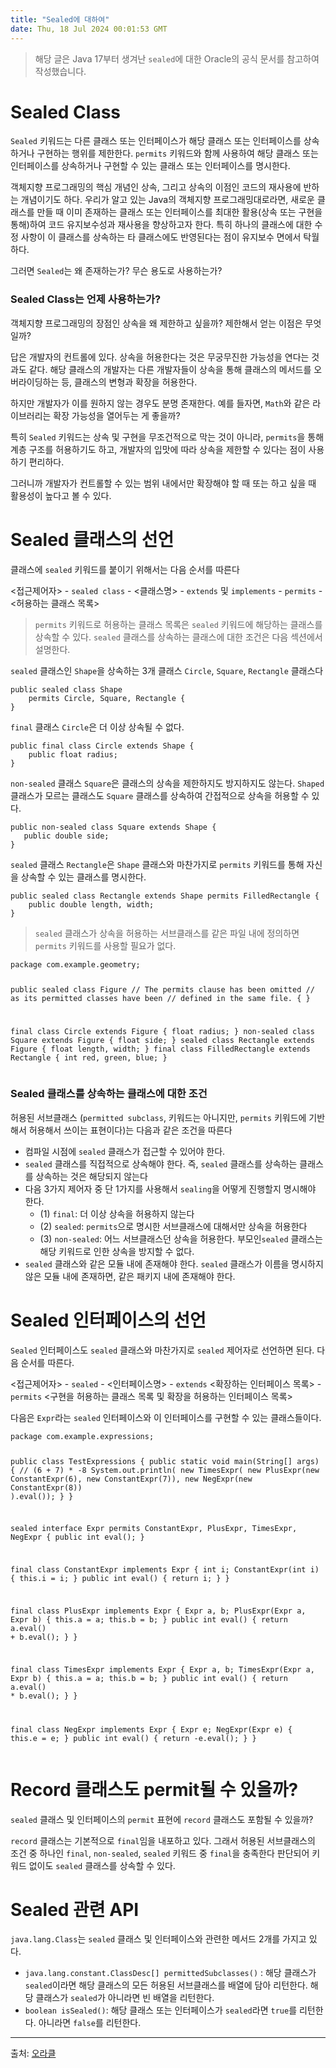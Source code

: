 ```yaml
---
title: "Sealed에 대하여"
date: Thu, 18 Jul 2024 00:01:53 GMT
---
```


<blockquote>
<p>해당 글은 Java 17부터 생겨난 <code>sealed</code>에 대한 Oracle의 공식 문서를 참고하여 작성했습니다.</p>
</blockquote>
<h1 id="sealed-class">Sealed Class</h1>
<p><code>Sealed</code> 키워드는 다른 클래스 또는 인터페이스가 해당 클래스 또는 인터페이스를 상속하거나 구현하는 행위를 제한한다. <code>permits</code> 키워드와 함께 사용하여 해당 클래스 또는 인터페이스를 상속하거나 구현할 수 있는 클래스 또는 인터페이스를 명시한다. </p>
<p>객체지향 프로그래밍의 핵심 개념인 상속, 그리고 상속의 이점인 코드의 재사용에 반하는 개념이기도 하다. 우리가 알고 있는 Java의 객체지향 프로그래밍대로라면, 새로운 클래스를 만들 때 이미 존재하는 클래스 또는 인터페이스를 최대한 활용(상속 또는 구현을 통해)하여 코드 유지보수성과 재사용을 향상하고자 한다. 특히 하나의 클래스에 대한 수정 사항이 이 클래스를 상속하는 타 클래스에도 반영된다는 점이 유지보수 면에서 탁월하다. </p>
<p>그러면 <code>Sealed</code>는 왜 존재하는가? 무슨 용도로 사용하는가?</p>
<h3 id="sealed-class는-언제-사용하는가">Sealed Class는 언제 사용하는가?</h3>
<p>객체지향 프로그래밍의 장점인 상속을 왜 제한하고 싶을까? 제한해서 얻는 이점은 무엇일까?</p>
<p>답은 개발자의 컨트롤에 있다. 상속을 허용한다는 것은 무궁무진한 가능성을 연다는 것과도 같다. 해당 클래스의 개발자는 다른 개발자들이 상속을 통해 클래스의 메서드를 오버라이딩하는 등, 클래스의 변형과 확장을 허용한다.</p>
<p>하지만 개발자가 이를 원하지 않는 경우도 분명 존재한다. 예를 들자면, <code>Math</code>와 같은 라이브러리는 확장 가능성을 열어두는 게 좋을까?</p>
<p>특히 <code>Sealed</code> 키워드는 상속 및 구현을 무조건적으로 막는 것이 아니라, <code>permits</code>을 통해 계층 구조를 허용하기도 하고, 개발자의 입맛에 따라 상속을 제한할 수 있다는 점이 사용하기 편리하다.</p>
<p>그러니까 개발자가 컨트롤할 수 있는 범위 내에서만 확장해야 할 때 또는 하고 싶을 때 활용성이 높다고 볼 수 있다.</p>
<h1 id="sealed-클래스의-선언">Sealed 클래스의 선언</h1>
<p>클래스에 <code>sealed</code> 키워드를 붙이기 위해서는 다음 순서를 따른다</p>
<p>&lt;접근제어자&gt; - <code>sealed class</code> - &lt;클래스명&gt; - <code>extends</code> 및 <code>implements</code> - <code>permits</code> - &lt;허용하는 클래스 목록&gt;</p>
<blockquote>
<p><code>permits</code> 키워드로 허용하는 클래스 목록은 <code>sealed</code> 키워드에 해당하는 클래스를 상속할 수 있다. <code>sealed</code> 클래스를 상속하는 클래스에 대한 조건은 다음 섹션에서 설명한다.</p>
</blockquote>
<p><code>sealed</code> 클래스인 <code>Shape</code>을 상속하는 3개 클래스 <code>Circle</code>, <code>Square</code>, <code>Rectangle</code> 클래스다</p>
<pre><code class="language-java">public sealed class Shape
    permits Circle, Square, Rectangle {
}</code></pre>
<p><code>final</code> 클래스 <code>Circle</code>은 더 이상 상속될 수 없다.</p>
<pre><code class="language-java">public final class Circle extends Shape {
    public float radius;
}</code></pre>
<p><code>non-sealed</code> 클래스 <code>Square</code>은 클래스의 상속을 제한하지도 방지하지도 않는다. <code>Shaped</code> 클래스가 모르는 클래스도 <code>Square</code> 클래스를 상속하여 간접적으로 상속을 허용할 수 있다.</p>
<pre><code class="language-java">public non-sealed class Square extends Shape {
   public double side;
}   </code></pre>
<p><code>sealed</code> 클래스 <code>Rectangle</code>은 <code>Shape</code> 클래스와 마찬가지로 <code>permits</code> 키워드를 통해 자신을 상속할 수 있는 클래스를 명시한다.</p>
<pre><code class="language-java">public sealed class Rectangle extends Shape permits FilledRectangle {
    public double length, width;
}</code></pre>
<blockquote>
<p><code>sealed</code> 클래스가 상속을 허용하는 서브클래스를 같은 파일 내에 정의하면 <code>permits</code> 키워드를 사용할 필요가 없다.</p>
</blockquote>
<pre><code class="language-java">package com.example.geometry;

public sealed class Figure
    // The permits clause has been omitted
    // as its permitted classes have been
    // defined in the same file.
{ }

final class Circle extends Figure {
    float radius;
}
non-sealed class Square extends Figure {
    float side;
}
sealed class Rectangle extends Figure {
    float length, width;
}
final class FilledRectangle extends Rectangle {
    int red, green, blue;
}
</code></pre>
<h3 id="sealed-클래스를-상속하는-클래스에-대한-조건">Sealed 클래스를 상속하는 클래스에 대한 조건</h3>
<p>허용된 서브클래스 (<code>permitted subclass</code>, 키워드는 아니지만, <code>permits</code> 키워드에 기반해서 허용해서 쓰이는 표현이다)는 다음과 같은 조건을 따른다</p>
<ul>
<li>컴파일 시점에 <code>sealed</code> 클래스가 접근할 수 있어야 한다. </li>
<li><code>sealed</code> 클래스를 직접적으로 상속해야 한다. 즉, <code>sealed</code> 클래스를 상속하는 클래스를 상속하는 것은 해당되지 않는다</li>
<li>다음 3가지 제어자 중 단 1가지를 사용해서 <code>sealing</code>을 어떻게 진행할지 명시해야 한다.<ul>
<li>(1) <code>final</code>: 더 이상 상속을 허용하지 않는다</li>
<li>(2) <code>sealed</code>: <code>permits</code>으로 명시한 서브클래스에 대해서만 상속을 허용한다</li>
<li>(3) <code>non-sealed</code>: 어느 서브클래스던 상속을 허용한다. 부모인<code>sealed</code> 클래스는 해당 키워드로 인한 상속을 방지할 수 없다.</li>
</ul>
</li>
<li><code>sealed</code> 클래스와 같은 모듈 내에 존재해야 한다. <code>sealed</code> 클래스가 이름을 명시하지 않은 모듈 내에 존재하면, 같은 패키지 내에 존재해야 한다. </li>
</ul>
<h1 id="sealed-인터페이스의-선언">Sealed 인터페이스의 선언</h1>
<p><code>Sealed</code> 인터페이스도 <code>sealed</code> 클래스와 마찬가지로 <code>sealed</code> 제어자로 선언하면 된다. 다음 순서를 따른다.</p>
<p>&lt;접근제어자&gt; - <code>sealed</code> - &lt;인터페이스명&gt; - <code>extends</code> &lt;확장하는 인터페이스 목록&gt; - <code>permits</code> &lt;구현을 허용하는 클래스 목록 및 확장을 허용하는 인터페이스 목록&gt;</p>
<p>다음은 <code>Expr</code>라는 <code>sealed</code> 인터페이스와 이 인터페이스를 구현할 수 있는 클래스들이다.</p>
<pre><code class="language-java">package com.example.expressions;

public class TestExpressions {
  public static void main(String[] args) {
    // (6 + 7) * -8
    System.out.println(
      new TimesExpr(
        new PlusExpr(new ConstantExpr(6), new ConstantExpr(7)),
        new NegExpr(new ConstantExpr(8))
      ).eval());
   }
}

sealed interface Expr
    permits ConstantExpr, PlusExpr, TimesExpr, NegExpr {
    public int eval();
}

final class ConstantExpr implements Expr {
    int i;
    ConstantExpr(int i) { this.i = i; }
    public int eval() { return i; }
}

final class PlusExpr implements Expr {
    Expr a, b;
    PlusExpr(Expr a, Expr b) { this.a = a; this.b = b; }
    public int eval() { return a.eval() + b.eval(); }
}

final class TimesExpr implements Expr {
    Expr a, b;
    TimesExpr(Expr a, Expr b) { this.a = a; this.b = b; }
    public int eval() { return a.eval() * b.eval(); }
}

final class NegExpr implements Expr {
    Expr e;
    NegExpr(Expr e) { this.e = e; }
    public int eval() { return -e.eval(); }
}</code></pre>
<h1 id="record-클래스도-permit될-수-있을까">Record 클래스도 permit될 수 있을까?</h1>
<p><code>sealed</code> 클래스 및 인터페이스의 <code>permit</code> 표현에 <code>record</code> 클래스도 포함될 수 있을까?</p>
<p><code>record</code> 클래스는 기본적으로 <code>final</code>임을 내포하고 있다. 그래서 허용된 서브클래스의 조건 중 하나인 <code>final</code>, <code>non-sealed</code>, <code>sealed</code> 키워드 중 <code>final</code>을 충족한다 판단되어 키워드 없이도 <code>sealed</code> 클래스를 상속할 수 있다. </p>
<h1 id="sealed-관련-api">Sealed 관련 API</h1>
<p><code>java.lang.Class</code>는 <code>sealed</code> 클래스 및 인터페이스와 관련한 메서드 2개를 가지고 있다.</p>
<ul>
<li><code>java.lang.constant.ClassDesc[] permittedSubclasses()</code> : 해당 클래스가 <code>sealed</code>이라면 해당 클래스의 모든 허용된 서브클래스를 배열에 담아 리턴한다. 해당 클래스가 <code>sealed</code>가 아니라면 빈 배열을 리턴한다.</li>
<li><code>boolean isSealed()</code>: 해당 클래스 또는 인터페이스가 <code>sealed</code>라면 <code>true</code>를 리턴한다. 아니라면 <code>false</code>를 리턴한다.</li>
</ul>
<hr />
<p>출처: <a href="https://docs.oracle.com/en/java/javase/17/language/sealed-classes-and-interfaces.html">오라클</a></p>